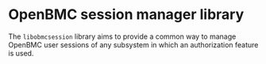 # OpenBMC session manager library

The `libobmcsession` library aims to provide a common way to manage OpenBMC user sessions of any subsystem in which an authorization feature is used.

